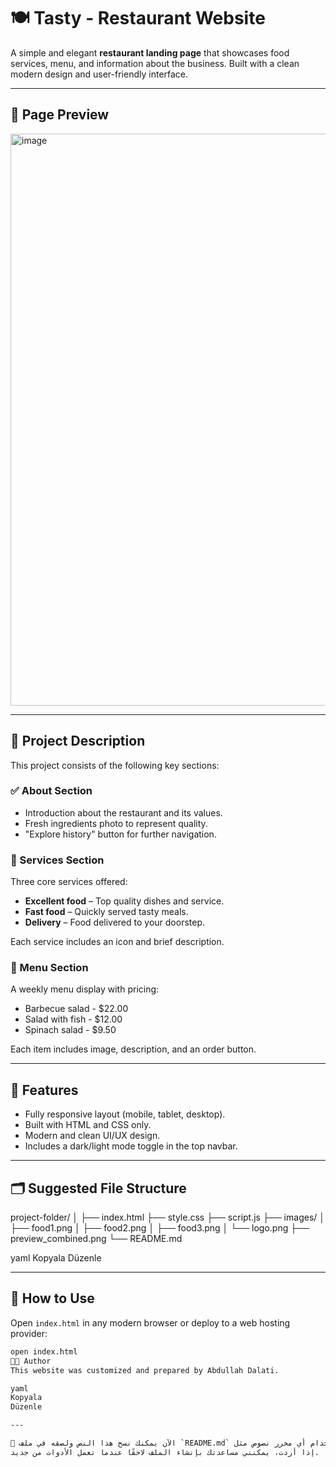 # 🍽️ Tasty - Restaurant Website

A simple and elegant **restaurant landing page** that showcases food services, menu, and information about the business. Built with a clean modern design and user-friendly interface.

---

## 📸 Page Preview

<img width="1871" height="915" alt="image" src="https://github.com/user-attachments/assets/025bfcb4-d127-4f7a-8aa0-009d00ecda07" />

---

## 🧾 Project Description

This project consists of the following key sections:

### ✅ About Section
- Introduction about the restaurant and its values.
- Fresh ingredients photo to represent quality.
- "Explore history" button for further navigation.

### 🍕 Services Section
Three core services offered:
- **Excellent food** – Top quality dishes and service.
- **Fast food** – Quickly served tasty meals.
- **Delivery** – Food delivered to your doorstep.

Each service includes an icon and brief description.

### 🥗 Menu Section
A weekly menu display with pricing:
- Barbecue salad - $22.00  
- Salad with fish - $12.00  
- Spinach salad - $9.50  

Each item includes image, description, and an order button.

---

## 📱 Features

- Fully responsive layout (mobile, tablet, desktop).
- Built with HTML and CSS only.
- Modern and clean UI/UX design.
- Includes a dark/light mode toggle in the top navbar.

---

## 🗂️ Suggested File Structure

project-folder/
│
├── index.html
├── style.css
├── script.js
├── images/
│ ├── food1.png
│ ├── food2.png
│ ├── food3.png
│ └── logo.png
├── preview_combined.png
└── README.md

yaml
Kopyala
Düzenle

---

## 🚀 How to Use

Open `index.html` in any modern browser or deploy to a web hosting provider:

```bash
open index.html
👨‍🍳 Author
This website was customized and prepared by Abdullah Dalati.

yaml
Kopyala
Düzenle

---

📌 الآن يمكنك نسخ هذا النص ولصقه في ملف `README.md` باستخدام أي محرر نصوص مثل Visual Studio Code أو Notepad++.  
إذا أردت، يمكنني مساعدتك بإنشاء الملف لاحقًا عندما تعمل الأدوات من جديد.
